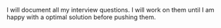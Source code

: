 I will document all my interview questions. I will work on them until I am happy with a optimal solution before pushing them.
